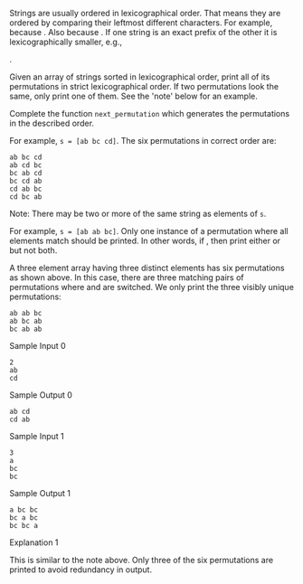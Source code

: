 Strings are usually ordered in lexicographical order. That means they are ordered by comparing their leftmost different characters. For example, because . Also because . If one string is an exact prefix of the other it is lexicographically smaller, e.g.,

.

Given an array of strings sorted in lexicographical order, print all of its permutations in strict lexicographical order. If two permutations look the same, only print one of them. See the 'note' below for an example.

Complete the function `next_permutation` which generates the permutations in the described order.

For example, `s = [ab bc cd]`. The six permutations in correct order are:

```
ab bc cd
ab cd bc
bc ab cd
bc cd ab
cd ab bc
cd bc ab
```

Note: There may be two or more of the same string as elements of `s`.

For example, `s = [ab ab bc]`. Only one instance of a permutation where all elements match should be printed. In other words, if , then print either or
but not both.

A three element array having three distinct elements has six permutations as shown above. In this case, there are three matching pairs of permutations where and
are switched. We only print the three visibly unique permutations:

```
ab ab bc
ab bc ab
bc ab ab
```

Sample Input 0

```
2
ab
cd
```

Sample Output 0

```
ab cd
cd ab
```

Sample Input 1

```
3
a
bc
bc
```

Sample Output 1

```
a bc bc
bc a bc
bc bc a
```

Explanation 1

This is similar to the note above. Only three of the six permutations are printed to avoid redundancy in output.

